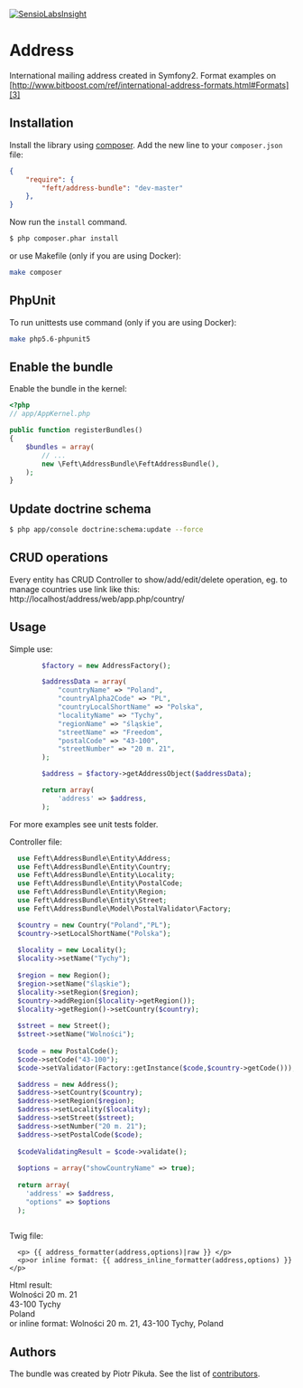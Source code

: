 [![SensioLabsInsight](https://insight.sensiolabs.com/projects/12bb57cb-483e-41a1-b026-948d8f388d22/big.png)](https://insight.sensiolabs.com/projects/12bb57cb-483e-41a1-b026-948d8f388d22)

Address
=======

International mailing address created in Symfony2. Format examples on [http://www.bitboost.com/ref/international-address-formats.html#Formats][3]

Installation
------------

Install the library using [composer][1]. Add the new line to your `composer.json` file:

```json
{
    "require": {
        "feft/address-bundle": "dev-master"
    }, 
}
```

Now run the `install` command.

```sh
$ php composer.phar install
```
or use Makefile (only if you are using Docker):
```sh
make composer
```
PhpUnit
-------
To run unittests use command (only if you are using Docker):
```sh
make php5.6-phpunit5
```
Enable the bundle
-----------------
Enable the bundle in the kernel:
```php
<?php
// app/AppKernel.php

public function registerBundles()
{
    $bundles = array(
        // ...
        new \Feft\AddressBundle\FeftAddressBundle(),
    );
}
```
Update doctrine schema
----------------------
```sh
$ php app/console doctrine:schema:update --force
```
CRUD operations
---------------
Every entity has CRUD Controller to show/add/edit/delete operation, eg. to manage countries use link like this: http://localhost/address/web/app.php/country/

Usage
-----
Simple use:
```php
        $factory = new AddressFactory();

        $addressData = array(
            "countryName" => "Poland",
            "countryAlpha2Code" => "PL",
            "countryLocalShortName" => "Polska",
            "localityName" => "Tychy",
            "regionName" => "śląskie",
            "streetName" => "Freedom",
            "postalCode" => "43-100",
            "streetNumber" => "20 m. 21",
        );

        $address = $factory->getAddressObject($addressData);

        return array(
            'address' => $address,
        );
```
For more examples see unit tests folder.

Controller file:  
```php
  use Feft\AddressBundle\Entity\Address;
  use Feft\AddressBundle\Entity\Country;
  use Feft\AddressBundle\Entity\Locality;
  use Feft\AddressBundle\Entity\PostalCode;
  use Feft\AddressBundle\Entity\Region;
  use Feft\AddressBundle\Entity\Street;
  use Feft\AddressBundle\Model\PostalValidator\Factory;

  $country = new Country("Poland","PL");
  $country->setLocalShortName("Polska");
  
  $locality = new Locality();
  $locality->setName("Tychy");
  
  $region = new Region();
  $region->setName("śląskie");
  $locality->setRegion($region);
  $country->addRegion($locality->getRegion());
  $locality->getRegion()->setCountry($country);
  
  $street = new Street();
  $street->setName("Wolności");
 
  $code = new PostalCode();
  $code->setCode("43-100");
  $code->setValidator(Factory::getInstance($code,$country->getCode()));

  $address = new Address();
  $address->setCountry($country);
  $address->setRegion($region);
  $address->setLocality($locality);
  $address->setStreet($street);
  $address->setNumber("20 m. 21");
  $address->setPostalCode($code);
  
  $codeValidatingResult = $code->validate();
  
  $options = array("showCountryName" => true);
    
  return array(
    'address' => $address,
    "options" => $options
  );
        
```
Twig file:
```twig
  <p> {{ address_formatter(address,options)|raw }} </p>
  <p>or inline format: {{ address_inline_formatter(address,options) }} </p>
```
Html result:  
  Wolności 20 m. 21  
  43-100 Tychy  
  Poland  
or inline format: Wolności 20 m. 21, 43-100 Tychy, Poland

Authors
-------
The bundle was created by Piotr Pikuła. See the list of [contributors][2].

[1]: http://getcomposer.org/
[2]: https://github.com/Feft/AddressBundle/graphs/contributors
[3]: http://www.bitboost.com/ref/international-address-formats.html#Formats
